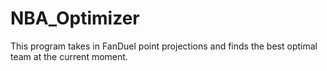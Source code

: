 # NBA_Optimizer
This program takes in FanDuel point projections and finds the best optimal team at the current moment.
